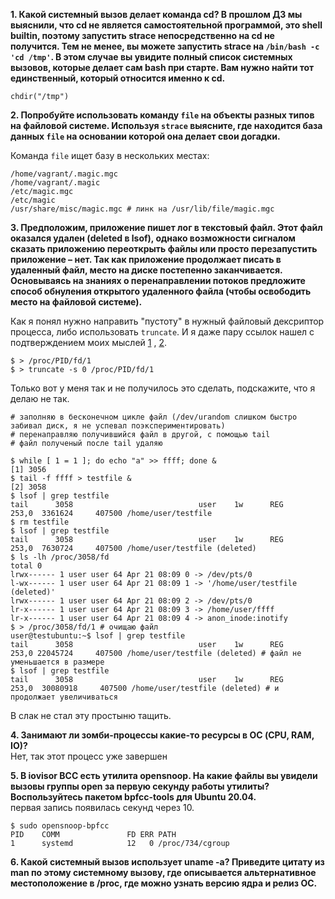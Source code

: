 **1. Какой системный вызов делает команда cd? В прошлом ДЗ мы выяснили, что cd не является самостоятельной программой, это shell builtin, поэтому запустить strace непосредственно на cd не получится. Тем не менее, вы можете запустить strace на `/bin/bash -c 'cd /tmp'`. В этом случае вы увидите полный список системных вызовов, которые делает сам bash при старте. Вам нужно найти тот единственный, который относится именно к cd.**  
```
chdir("/tmp")
```

**2. Попробуйте использовать команду `file` на объекты разных типов на файловой системе. Используя `strace` выясните, где находится база данных `file` на основании которой она делает свои догадки.**

Команда `file` ищет базу в нескольких местах:
```
/home/vagrant/.magic.mgc
/home/vagrant/.magic
/etc/magic.mgc
/etc/magic
/usr/share/misc/magic.mgc # линк на /usr/lib/file/magic.mgc
```
**3. Предположим, приложение пишет лог в текстовый файл. Этот файл оказался удален (deleted в lsof), однако возможности сигналом сказать приложению переоткрыть файлы или просто перезапустить приложение – нет. Так как приложение продолжает писать в удаленный файл, место на диске постепенно заканчивается. Основываясь на знаниях о перенаправлении потоков предложите способ обнуления открытого удаленного файла (чтобы освободить место на файловой системе).**  

Как я понял нужно направить "пустоту" в нужный файловый дексриптор процесса, либо использовать `truncate`. И я даже пару ссылок нашел с подтверждением моих мыслей [1](https://serverfault.com/questions/501963/how-do-i-recover-free-space-on-deleted-files-without-restarting-the-referencing) , [2](https://unix.stackexchange.com/questions/146929/how-can-a-log-program-continue-to-log-to-a-deleted-file). 
```
$ > /proc/PID/fd/1
$ > truncate -s 0 /proc/PID/fd/1
```
Только вот у меня так и не получилось это сделать, подскажите, что я делаю не так.
```
# заполняю в бесконечном цикле файл (/dev/urandom слишком быстро забивал диск, я не успевал поэкспериментировать)
# перенаправляю получившийся файл в другой, с помощью tail
# файл полученый после tail удаляю

$ while [ 1 = 1 ]; do echo "a" >> ffff; done &
[1] 3056
$ tail -f ffff > testfile &
[2] 3058
$ lsof | grep testfile
tail      3058                            user    1w      REG              253,0  3361624     407500 /home/user/testfile
$ rm testfile
$ lsof | grep testfile
tail      3058                            user    1w      REG              253,0  7630724     407500 /home/user/testfile (deleted)
$ ls -lh /proc/3058/fd
total 0
lrwx------ 1 user user 64 Apr 21 08:09 0 -> /dev/pts/0
l-wx------ 1 user user 64 Apr 21 08:09 1 -> '/home/user/testfile (deleted)'
lrwx------ 1 user user 64 Apr 21 08:09 2 -> /dev/pts/0
lr-x------ 1 user user 64 Apr 21 08:09 3 -> /home/user/ffff
lr-x------ 1 user user 64 Apr 21 08:09 4 -> anon_inode:inotify
$ > /proc/3058/fd/1 # очищаю файл
user@testubuntu:~$ lsof | grep testfile
tail      3058                            user    1w      REG              253,0 22045724     407500 /home/user/testfile (deleted) # файл не уменьшается в размере
$ lsof | grep testfile
tail      3058                            user    1w      REG              253,0  30080918     407500 /home/user/testfile (deleted) # и продолжает увеличиваться
```
В слак не стал эту простыню тащить.  

**4. Занимают ли зомби-процессы какие-то ресурсы в ОС (CPU, RAM, IO)?**  
Нет, так этот процесс уже завершен

**5. В iovisor BCC есть утилита opensnoop. На какие файлы вы увидели вызовы группы open за первую секунду работы утилиты? Воспользуйтесь пакетом bpfcc-tools для Ubuntu 20.04.**   
первая запись появилась секунд через 10.
```
$ sudo opensnoop-bpfcc
PID    COMM               FD ERR PATH
1      systemd            12   0 /proc/734/cgroup
```
**6. Какой системный вызов использует uname -a? Приведите цитату из man по этому системному вызову, где описывается альтернативное местоположение в /proc, где можно узнать версию ядра и релиз ОС.**  


